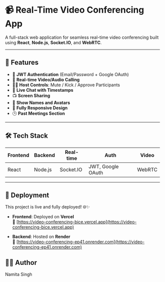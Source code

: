 # 📹 Real-Time Video Conferencing App

A full-stack web application for seamless real-time video conferencing built using **React**, **Node.js**, **Socket.IO**, and **WebRTC**.

---

## 🌟 Features

- 🔐 **JWT Authentication** (Email/Password + Google OAuth)
- 🎥 **Real-time Video/Audio Calling**
- 🧑‍💻 **Host Controls**: Mute / Kick / Approve Participants
- 💬 **Live Chat with Timestamps**
- 📺 **Screen Sharing**
- 🧍 **Show Names and Avatars**
- 📱 **Fully Responsive Design**
- 🕒 **Past Meetings Section**

---

## 🛠️ Tech Stack

| Frontend | Backend | Real-time | Auth | Video |
|----------|---------|-----------|------|-------|
| React    | Node.js | Socket.IO | JWT, Google OAuth | WebRTC |

---

## 🚀 Deployment

This project is live and fully deployed! 🌐✨

- **Frontend**: Deployed on **Vercel**  
  🔗 [https://video-conferencing-bice.vercel.app](https://video-conferencing-bice.vercel.app)

- **Backend**: Hosted on **Render**  
  🔗 [https://video-conferencing-ep41.onrender.com](https://video-conferencing-ep41.onrender.com)

## 👩‍💻 Author

Namita Singh 



